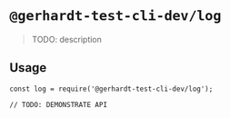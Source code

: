 # `@gerhardt-test-cli-dev/log`

> TODO: description

## Usage

```
const log = require('@gerhardt-test-cli-dev/log');

// TODO: DEMONSTRATE API
```
